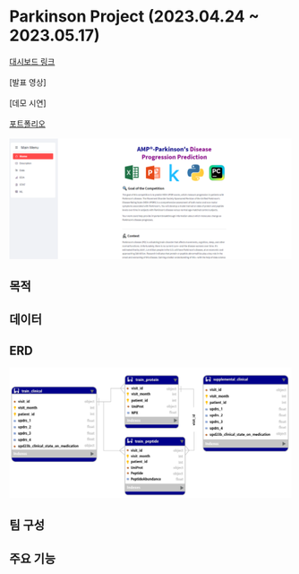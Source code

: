 # Parkinson Project (2023.04.24 ~ 2023.05.17)

[대시보드 링크](https://kimmeatan-kaggle-p-app-pjrdqh.streamlit.app/) <br/><br/>
[발표 영상] <br/><br/>
[데모 시연] <br/><br/>
[포트폴리오](pdf/2조_파킨슨_질병_진단예측.pdf)<br/><br/>
![screensh](img/홈페이지.png)

## 목적

## 데이터

## ERD
![screensh](img/erd.png)

## 팀 구성

## 주요 기능

